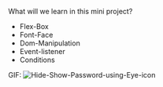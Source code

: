 What will we learn in this mini project?
* Flex-Box
* Font-Face
* Dom-Manipulation
* Event-listener
* Conditions

GIF:
![Hide-Show-Password-using-Eye-icon](https://user-images.githubusercontent.com/92850417/234218394-36d8a74d-e369-4f0d-9138-f978d54c40b4.gif)
